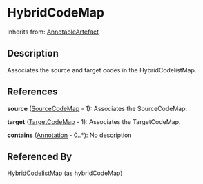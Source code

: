 
# HybridCodeMap

Inherits from: [AnnotableArtefact](../Base/AnnotableArtefact.md)



## Description

Associates the source and target codes in the HybridCodelistMap.




## References

**source** ([SourceCodeMap](SourceCodeMap.md) - 1): Associates the SourceCodeMap.

**target** ([TargetCodeMap](TargetCodeMap.md) - 1): Associates the TargetCodeMap.

**contains** ([Annotation](../Base/Annotation.md) - 0..*): No description



## Referenced By

[HybridCodelistMap](HybridCodelistMap.md) (as hybridCodeMap)


